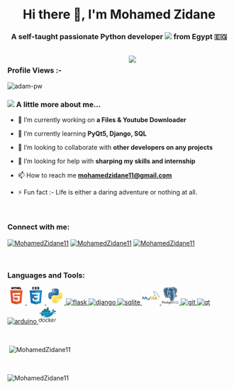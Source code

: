 <!--
###Hi there  👋
**MohamedZidane11/MohamedZidane11** is a ✨ _special_ ✨ repository because its `README.md` (this file) appears on your GitHub profile.

Here are some ideas to get you started:

- 🔭 I’m currently working on ...
- 🌱 I’m currently learning ...
- 👯 I’m looking to collaborate on ...
- 🤔 I’m looking for help with ...
- 💬 Ask me about ...
- 📫 How to reach me: ...
- 😄 Pronouns: ...
- ⚡ Fun fact: ...
-->

<h1 align="center">Hi there 👋, I'm Mohamed Zidane </h1>
<h3 align="center">A self-taught passionate Python developer <img src="https://media.giphy.com/media/WUlplcMpOCEmTGBtBW/giphy.gif" width="30"> from Egypt 🇪🇬 </h3>

<br>

<img align='right' src="https://media.giphy.com/media/M9gbBd9nbDrOTu1Mqx/giphy.gif" width="230">

<p align="right"> <h3>Profile Views :-</h3> <img src="https://komarev.com/ghpvc/?username=MohamedZidane11&label=Profile%20views&color=0e75b6&style=flat"
    alt="adam-pw" />

<br>

### <img src="https://media.giphy.com/media/VgCDAzcKvsR6OM0uWg/giphy.gif" width="50"> A little more about me...

- 🔭 I’m currently working on **a Files & Youtube Downloader**

- 🌱 I’m currently learning **PyQt5, Django, SQL**

- 👯 I’m looking to collaborate with **other developers on any projects**

- 🤝 I’m looking for help with **sharping my skills and internship**

- 📫 How to reach me **mohamedzidane11@gmail.com**

- ⚡ Fun fact :- Life is either a daring adventure or nothing at all.

<br>

<h3 align="left">Connect with me:</h3>
<p align="left">
  <a href="#" target="blank"><img align="center"
      src="https://s3.gifyu.com/images/icons8-linkedin-circled.gif"
      alt="MohamedZidane11" height="40" width="40" /></a>
  <a href="#" target="blank"><img align="center"
      src="https://s9.gifyu.com/images/icons8-facebook-circled.gif"
      alt="MohamedZidane11" height="40" width="40" /></a>
  <a href="#" target="blank"><img align="center"
      src="https://s9.gifyu.com/images/icons8-github.gif"
      alt="MohamedZidane11" height="40" width="40" /></a>
</p>

<!-- 
<h3 align="left">Connect with me:</h3>
<p align="left">
  <a href="#" target="blank"><img align="center"
      src="https://raw.githubusercontent.com/rahuldkjain/github-profile-readme-generator/master/src/images/icons/Social/linked-in-alt.svg"
      alt="MohamedZidane11" height="30" width="40" /></a>
  <a href="#" target="blank"><img align="center"
      src="https://raw.githubusercontent.com/rahuldkjain/github-profile-readme-generator/master/src/images/icons/Social/facebook.svg"
      alt="MohamedZidane11" height="30" width="40" /></a>
</p>
-->

<br>

<h3 align="left">Languages and Tools:</h3>
<p align="left"> 
<a href="https://www.w3.org/html/" target="_blank" rel="noreferrer"> <img src="https://raw.githubusercontent.com/devicons/devicon/master/icons/html5/html5-original-wordmark.svg" alt="html5" width="40" height="40"/> </a>
<a href="https://www.w3schools.com/css/" target="_blank" rel="noreferrer"> <img src="https://raw.githubusercontent.com/devicons/devicon/master/icons/css3/css3-original-wordmark.svg" alt="css3" width="40" height="40"/> </a>
<a href="https://www.python.org" target="_blank" rel="noreferrer"> <img src="https://raw.githubusercontent.com/devicons/devicon/master/icons/python/python-original.svg" alt="python" width="40" height="40"/> </a>
<a href="https://flask.palletsprojects.com/" target="_blank" rel="noreferrer"> <img src="https://www.vectorlogo.zone/logos/pocoo_flask/pocoo_flask-icon.svg" alt="flask" width="40" height="40"/> </a>
<a href="https://www.djangoproject.com/" target="_blank" rel="noreferrer"> <img src="https://cdn.worldvectorlogo.com/logos/django.svg" alt="django" width="40" height="40"/> </a>
<a href="https://www.sqlite.org/" target="_blank" rel="noreferrer"> <img src="https://www.vectorlogo.zone/logos/sqlite/sqlite-icon.svg" alt="sqlite" width="40" height="40"/> </a>
<a href="https://www.mysql.com/" target="_blank" rel="noreferrer"> <img src="https://raw.githubusercontent.com/devicons/devicon/master/icons/mysql/mysql-original-wordmark.svg" alt="mysql" width="40" height="40"/> </a>
<a href="https://www.postgresql.org" target="_blank" rel="noreferrer"> <img src="https://raw.githubusercontent.com/devicons/devicon/master/icons/postgresql/postgresql-original-wordmark.svg" alt="postgresql" width="40" height="40"/> </a>
<a href="https://git-scm.com/" target="_blank" rel="noreferrer"> <img src="https://www.vectorlogo.zone/logos/git-scm/git-scm-icon.svg" alt="git" width="40" height="40"/> </a>
<a href="https://www.qt.io/" target="_blank" rel="noreferrer"> <img src="https://upload.wikimedia.org/wikipedia/commons/0/0b/Qt_logo_2016.svg" alt="qt" width="40" height="40"/> </a>
<a href="https://www.arduino.cc/" target="_blank" rel="noreferrer"> <img src="https://cdn.worldvectorlogo.com/logos/arduino-1.svg" alt="arduino" width="40" height="40"/> </a>
<a href="https://www.docker.com/" target="_blank" rel="noreferrer"> <img src="https://raw.githubusercontent.com/devicons/devicon/master/icons/docker/docker-original-wordmark.svg" alt="docker" width="40" height="40"/> </a>
</p>

<br>

<p>&nbsp;<img align="center" src="https://github-readme-stats.vercel.app/api?username=MohamedZidane11&show_icons=true&theme=radical"
    alt="MohamedZidane11" /></p>

<br>

<p><img align="center" src="https://github-readme-streak-stats.herokuapp.com/?user=MohamedZidane11&theme=monokai&background=0d1117&date_format=M%20j%5B%2C%20Y%5D" alt="MohamedZidane11" /></p>
